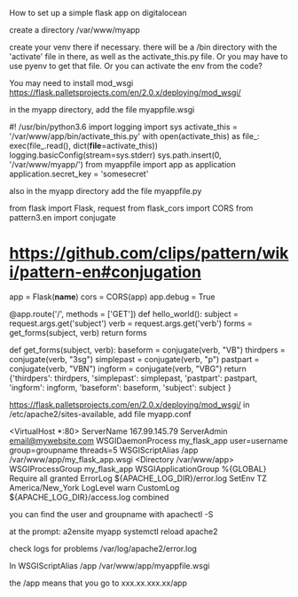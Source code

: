 How to set up a simple flask app on digitalocean


create a directory /var/www/myapp

create your venv there if necessary. there will be a /bin directory 
with the 'activate' file in there, as well as the activate_this.py file. 
Or you may have to use pyenv to get that file. Or you can activate the env
from the code?

You may need to install mod_wsgi 
https://flask.palletsprojects.com/en/2.0.x/deploying/mod_wsgi/

in the myapp directory, add the file myappfile.wsgi

#! /usr/bin/python3.6
import logging
import sys
activate_this = '/var/www/app/bin/activate_this.py'
with open(activate_this) as file_:
    exec(file_.read(), dict(__file__=activate_this))
logging.basicConfig(stream=sys.stderr)
sys.path.insert(0, '/var/www/myapp/')
from myappfile import app as application
application.secret_key = 'somesecret'


also in the myapp directory add the file myappfile.py

from flask import Flask, request
from flask_cors import CORS
from pattern3.en import conjugate
# https://github.com/clips/pattern/wiki/pattern-en#conjugation
app = Flask(__name__)
cors = CORS(app)
app.debug = True

@app.route('/', methods = ['GET'])
def hello_world():
    subject = request.args.get('subject')
    verb = request.args.get('verb')
    forms = get_forms(subject, verb)
    return forms

def get_forms(subject, verb):
    baseform = conjugate(verb, "VB")
    thirdpers = conjugate(verb, "3sg")
    simplepast = conjugate(verb, "p")
    pastpart = conjugate(verb, "VBN")
    ingform = conjugate(verb, "VBG")
    return {'thirdpers': thirdpers,
      'simplepast': simplepast,
      'pastpart': pastpart,
      'ingform': ingform,
      'baseform': baseform,
      'subject': subject
    }


https://flask.palletsprojects.com/en/2.0.x/deploying/mod_wsgi/
in /etc/apache2/sites-available, add file myapp.conf

<VirtualHost *:80>
                ServerName 167.99.145.79
                ServerAdmin email@mywebsite.com
                WSGIDaemonProcess my_flask_app user=username group=groupname threads=5
                WSGIScriptAlias /app /var/www/app/my_flask_app.wsgi
                <Directory /var/www/app>
                  WSGIProcessGroup my_flask_app
                  WSGIApplicationGroup %{GLOBAL}
                  Require all granted
                </Directory>
                ErrorLog ${APACHE_LOG_DIR}/error.log
                SetEnv TZ America/New_York
                LogLevel warn
                CustomLog ${APACHE_LOG_DIR}/access.log combined
</VirtualHost>


you can find the user and groupname with apachectl -S

at the prompt:
a2ensite myapp
systemctl reload apache2


check logs for problems /var/log/apache2/error.log


In WSGIScriptAlias /app /var/www/app/myappfile.wsgi
 
the /app means that you go to xxx.xx.xxx.xx/app


